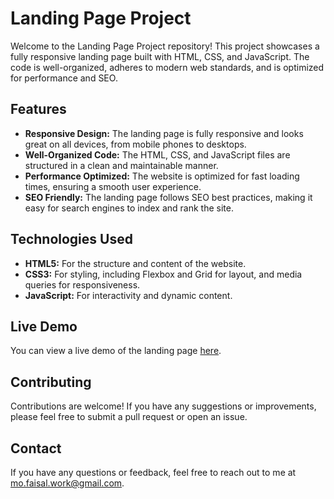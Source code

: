 # Landing Page Project

Welcome to the Landing Page Project repository! This project showcases a fully responsive landing page built with HTML, CSS, and JavaScript. The code is well-organized, adheres to modern web standards, and is optimized for performance and SEO.

## Features

- **Responsive Design:** The landing page is fully responsive and looks great on all devices, from mobile phones to desktops.
- **Well-Organized Code:** The HTML, CSS, and JavaScript files are structured in a clean and maintainable manner.
- **Performance Optimized:** The website is optimized for fast loading times, ensuring a smooth user experience.
- **SEO Friendly:** The landing page follows SEO best practices, making it easy for search engines to index and rank the site.

## Technologies Used

- **HTML5:** For the structure and content of the website.
- **CSS3:** For styling, including Flexbox and Grid for layout, and media queries for responsiveness.
- **JavaScript:** For interactivity and dynamic content.

## Live Demo

You can view a live demo of the landing page [here]([https://your-username.github.io/landing-page-project](https://company-lcytpc733-mohammed-faisals-projects.vercel.app/)).

## Contributing

Contributions are welcome! If you have any suggestions or improvements, please feel free to submit a pull request or open an issue.

## Contact

If you have any questions or feedback, feel free to reach out to me at mo.faisal.work@gmail.com.
